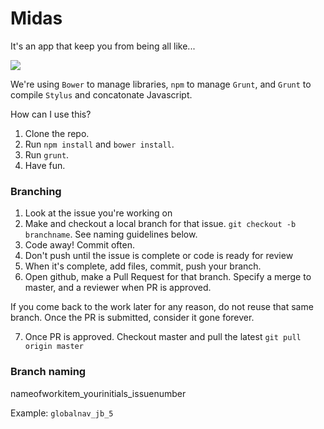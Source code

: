 # Midas

It's an app that keep you from being all like...

![](https://media0.giphy.com/media/Vfbloa5iOdix2/200.gif)

We're using `Bower` to manage libraries, `npm` to manage `Grunt`, and `Grunt` to compile `Stylus` and concatonate Javascript.

How can I use this?

1. Clone the repo.
2. Run `npm install` and `bower install`.
3. Run `grunt`.
4. Have fun. 

### Branching

1. Look at the issue you're working on
2. Make and checkout a local branch for that issue. `git checkout -b branchname`. See naming guidelines below.
3. Code away! Commit often. 
4. Don't push until the issue is complete or code is ready for review
5. When it's complete, add files, commit, push your branch. 
6. Open github, make a Pull Request for that branch. Specify a merge to master, and a reviewer when PR is approved.

If you come back to the work later for any reason, do not reuse that same branch. Once the PR is submitted, consider it gone forever.

7. Once PR is approved. Checkout master and pull the latest `git pull origin master`

### Branch naming

nameofworkitem_yourinitials_issuenumber

Example: `globalnav_jb_5`
